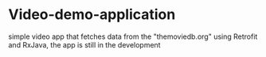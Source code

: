 # Video-demo-application
simple video app that fetches data from the "themoviedb.org" using Retrofit and RxJava,  the app is still in the development

